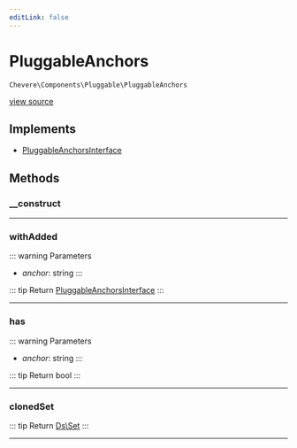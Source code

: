 ```yaml
---
editLink: false
---
```


# PluggableAnchors

`Chevere\Components\Pluggable\PluggableAnchors`

[view source](https://github.com/chevere/chevere/blob/master/src/Chevere/Components/Pluggable/PluggableAnchors.php)

## Implements

- [PluggableAnchorsInterface](../../Interfaces/Pluggable/PluggableAnchorsInterface.md)

## Methods

### __construct

---

### withAdded

::: warning Parameters
- *anchor*: string
:::

::: tip Return
[PluggableAnchorsInterface](../../Interfaces/Pluggable/PluggableAnchorsInterface.md)
:::

---

### has

::: warning Parameters
- *anchor*: string
:::

::: tip Return
bool
:::

---

### clonedSet

::: tip Return
[Ds\Set](https://www.php.net/manual/class.ds\set)
:::

---
